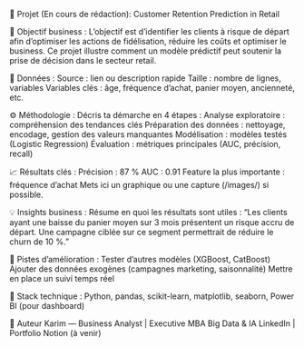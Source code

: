 📘 Projet (En cours de rédaction): 
Customer Retention Prediction in Retail

🎯 Objectif business : 
L’objectif est d’identifier les clients à risque de départ afin d’optimiser les actions de fidélisation, réduire les coûts et optimiser le business.
Ce projet illustre comment un modèle prédictif peut soutenir la prise de décision dans le secteur retail.

🧩 Données : 
Source : lien ou description rapide
Taille : nombre de lignes, variables
Variables clés : âge, fréquence d’achat, panier moyen, ancienneté, etc.

⚙️ Méthodologie :
Décris ta démarche en 4 étapes :
Analyse exploratoire : compréhension des tendances clés
Préparation des données : nettoyage, encodage, gestion des valeurs manquantes
Modélisation : modèles testés (Logistic Regression)
Évaluation : métriques principales (AUC, précision, recall)

📈 Résultats clés :
Précision : 87 %
AUC : 0.91
Feature la plus importante : fréquence d’achat
Mets ici un graphique ou une capture (/images/) si possible.

💡 Insights business :
Résume en quoi les résultats sont utiles :
“Les clients ayant une baisse du panier moyen sur 3 mois présentent un risque accru de départ.
Une campagne ciblée sur ce segment permettrait de réduire le churn de 10 %.”

🧠 Pistes d’amélioration :
Tester d’autres modèles (XGBoost, CatBoost)
Ajouter des données exogènes (campagnes marketing, saisonnalité)
Mettre en place un suivi temps réel

🧰 Stack technique :
Python, pandas, scikit-learn, matplotlib, seaborn, Power BI (pour dashboard)

👤 Auteur
Karim — Business Analyst | Executive MBA Big Data & IA
LinkedIn | Portfolio Notion (à venir)
